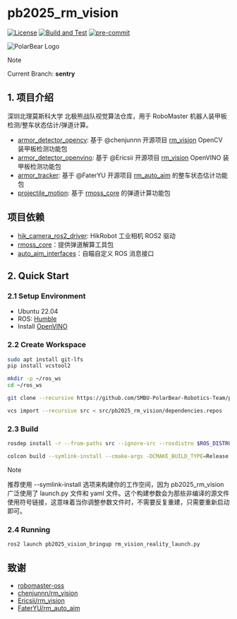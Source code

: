 # pb2025_rm_vision

[![License](https://img.shields.io/badge/License-Apache%202.0-blue.svg)](https://opensource.org/licenses/Apache-2.0)
[![Build and Test](https://github.com/SMBU-PolarBear-Robotics-Team/pb2025_rm_vision/actions/workflows/ci.yml/badge.svg?branch=sentry)](https://github.com/SMBU-PolarBear-Robotics-Team/pb2025_rm_vision/actions/workflows/ci.yml)
[![pre-commit](https://img.shields.io/badge/pre--commit-enabled-brightgreen?logo=pre-commit)](https://github.com/pre-commit/pre-commit)

![PolarBear Logo](https://raw.githubusercontent.com/SMBU-PolarBear-Robotics-Team/.github/main/.docs/image/polarbear_logo_text.png)

> [!NOTE]
> Current Branch: **sentry**

## 1. 项目介绍

深圳北理莫斯科大学 北极熊战队视觉算法仓库，用于 RoboMaster 机器人装甲板检测/整车状态估计/弹道计算。

- [armor_detector_opencv](./armor_detector_opencv/): 基于 @chenjunnn 开源项目 [rm_vision](https://github.com/chenjunnn/rm_vision) OpenCV 装甲板检测功能包
- [armor_detector_openvino](./armor_detector_openvino/): 基于 @Ericsii 开源项目 [rm_vision](https://github.com/Ericsii/rm_vision) OpenVINO 装甲板检测功能包
- [armor_tracker](./armor_tracker/): 基于 @FaterYU 开源项目 [rm_auto_aim](https://github.com/FaterYU/rm_auto_aim/tree/main/armor_tracker) 的整车状态估计功能包
- [projectile_motion](./projectile_motion/): 基于 [rmoss_core](https://github.com/robomaster-oss/rmoss_core) 的弹道计算功能包

## 项目依赖

- [hik_camera_ros2_driver](https://github.com/SMBU-PolarBear-Robotics-Team/hik_camera_ros2_driver.git): HikRobot 工业相机 ROS2 驱动
- [rmoss_core](https://github.com/SMBU-PolarBear-Robotics-Team/rmoss_core.git)：提供弹道解算工具包
- [auto_aim_interfaces](https://github.com/SMBU-PolarBear-Robotics-Team/auto_aim_interfaces.git)：自瞄自定义 ROS 消息接口

## 2. Quick Start

### 2.1 Setup Environment

- Ubuntu 22.04
- ROS: [Humble](https://docs.ros.org/en/humble/Installation/Ubuntu-Install-Debs.html)
- Install [OpenVINO](https://docs.openvino.ai/2025/get-started/install-openvino.html?PACKAGE=OPENVINO_BASE&VERSION=v_2023_3_0&OP_SYSTEM=LINUX&DISTRIBUTION=APT)

### 2.2 Create Workspace

```bash
sudo apt install git-lfs
pip install vcstool2
```

```bash
mkdir -p ~/ros_ws
cd ~/ros_ws
```

```bash
git clone --recursive https://github.com/SMBU-PolarBear-Robotics-Team/pb2025_rm_vision.git src/pb2025_rm_vision
```

```bash
vcs import --recursive src < src/pb2025_rm_vision/dependencies.repos
```

### 2.3 Build

```bash
rosdep install -r --from-paths src --ignore-src --rosdistro $ROS_DISTRO -y
```

```bash
colcon build --symlink-install --cmake-args -DCMAKE_BUILD_TYPE=Release
```

> [!NOTE]
> 推荐使用 --symlink-install 选项来构建你的工作空间，因为 pb2025_rm_vision 广泛使用了 launch.py 文件和 yaml 文件。这个构建参数会为那些非编译的源文件使用符号链接，这意味着当你调整参数文件时，不需要反复重建，只需要重新启动即可。

### 2.4 Running

```bash
ros2 launch pb2025_vision_bringup rm_vision_reality_launch.py
```

## 致谢

- [robomaster-oss](https://github.com/robomaster-oss)
- [chenjunnn/rm_vision](https://github.com/chenjunnn/rm_vision.git)
- [Ericsii/rm_vision](https://github.com/Ericsii/rm_vision.git)
- [FaterYU/rm_auto_aim](https://github.com/FaterYU/rm_auto_aim.git)
